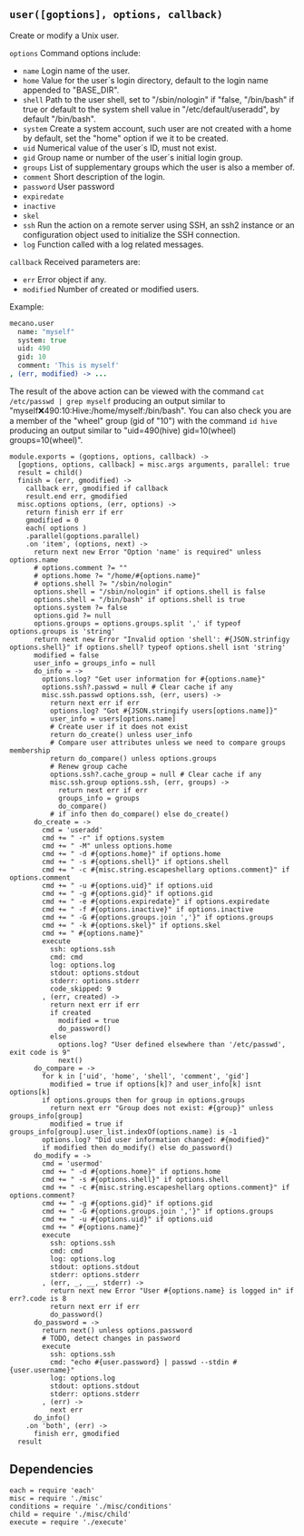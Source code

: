 
`user([goptions], options, callback)`
--------------------------------------

Create or modify a Unix user.

`options`           Command options include:

*   `name`          Login name of the user.   
*   `home`          Value for the user´s login directory, default to the login name appended to "BASE_DIR".   
*   `shell`         Path to the user shell, set to "/sbin/nologin" if "false,
                    "/bin/bash" if true or default to the system shell value in
                    "/etc/default/useradd", by default "/bin/bash".   
*   `system`        Create a system account, such user are not created with a home by default, set the "home" option if we it to be created.   
*   `uid`           Numerical value of the user´s ID, must not exist.   
*   `gid`           Group name or number of the user´s initial login group.   
*   `groups`        List of supplementary groups which the user is also a member of.   
*   `comment`       Short description of the login.   
*   `password`      User password
*   `expiredate`    
*   `inactive`      
*   `skel`          
*   `ssh`           Run the action on a remote server using SSH, an ssh2 instance or an configuration object used to initialize the SSH connection.   
*   `log`           Function called with a log related messages.   

`callback`          Received parameters are:

*   `err`           Error object if any.
*   `modified`      Number of created or modified users.

Example:

```coffee
mecano.user
  name: "myself"
  system: true
  uid: 490
  gid: 10
  comment: 'This is myself'
, (err, modified) -> ...
```

The result of the above action can be viewed with the command
`cat /etc/passwd | grep myself` producing an output similar to
"myself:x:490:10:Hive:/home/myself:/bin/bash". You can also check you are a
member of the "wheel" group (gid of "10") with the command `id hive` producing
an output similar to "uid=490(hive) gid=10(wheel) groups=10(wheel)".

    module.exports = (goptions, options, callback) ->
      [goptions, options, callback] = misc.args arguments, parallel: true
      result = child()
      finish = (err, gmodified) ->
        callback err, gmodified if callback
        result.end err, gmodified
      misc.options options, (err, options) ->
        return finish err if err
        gmodified = 0
        each( options )
        .parallel(goptions.parallel)
        .on 'item', (options, next) ->
          return next new Error "Option 'name' is required" unless options.name
          # options.comment ?= ""
          # options.home ?= "/home/#{options.name}"
          # options.shell ?= "/sbin/nologin"
          options.shell = "/sbin/nologin" if options.shell is false
          options.shell = "/bin/bash" if options.shell is true
          options.system ?= false
          options.gid ?= null
          options.groups = options.groups.split ',' if typeof options.groups is 'string'
          return next new Error "Invalid option 'shell': #{JSON.strinfigy options.shell}" if options.shell? typeof options.shell isnt 'string'
          modified = false
          user_info = groups_info = null
          do_info = ->
            options.log? "Get user information for #{options.name}"
            options.ssh?.passwd = null # Clear cache if any 
            misc.ssh.passwd options.ssh, (err, users) ->
              return next err if err
              options.log? "Got #{JSON.stringify users[options.name]}"
              user_info = users[options.name]
              # Create user if it does not exist
              return do_create() unless user_info
              # Compare user attributes unless we need to compare groups membership
              return do_compare() unless options.groups
              # Renew group cache
              options.ssh?.cache_group = null # Clear cache if any
              misc.ssh.group options.ssh, (err, groups) ->
                return next err if err
                groups_info = groups
                do_compare()
              # if info then do_compare() else do_create()
          do_create = ->
            cmd = 'useradd'
            cmd += " -r" if options.system
            cmd += " -M" unless options.home
            cmd += " -d #{options.home}" if options.home
            cmd += " -s #{options.shell}" if options.shell
            cmd += " -c #{misc.string.escapeshellarg options.comment}" if options.comment
            cmd += " -u #{options.uid}" if options.uid
            cmd += " -g #{options.gid}" if options.gid
            cmd += " -e #{options.expiredate}" if options.expiredate
            cmd += " -f #{options.inactive}" if options.inactive
            cmd += " -G #{options.groups.join ','}" if options.groups
            cmd += " -k #{options.skel}" if options.skel
            cmd += " #{options.name}"
            execute
              ssh: options.ssh
              cmd: cmd
              log: options.log
              stdout: options.stdout
              stderr: options.stderr
              code_skipped: 9
            , (err, created) ->
              return next err if err
              if created
                modified = true
                do_password()
              else
                options.log? "User defined elsewhere than '/etc/passwd', exit code is 9"
                next()
          do_compare = ->
            for k in ['uid', 'home', 'shell', 'comment', 'gid']
              modified = true if options[k]? and user_info[k] isnt options[k]
            if options.groups then for group in options.groups
              return next err "Group does not exist: #{group}" unless groups_info[group]
              modified = true if groups_info[group].user_list.indexOf(options.name) is -1
            options.log? "Did user information changed: #{modified}"
            if modified then do_modify() else do_password()
          do_modify = ->
            cmd = 'usermod'
            cmd += " -d #{options.home}" if options.home
            cmd += " -s #{options.shell}" if options.shell
            cmd += " -c #{misc.string.escapeshellarg options.comment}" if options.comment?
            cmd += " -g #{options.gid}" if options.gid
            cmd += " -G #{options.groups.join ','}" if options.groups
            cmd += " -u #{options.uid}" if options.uid
            cmd += " #{options.name}"
            execute
              ssh: options.ssh
              cmd: cmd
              log: options.log
              stdout: options.stdout
              stderr: options.stderr
            , (err, _, __, stderr) ->
              return next new Error "User #{options.name} is logged in" if err?.code is 8
              return next err if err
              do_password()
          do_password = ->
            return next() unless options.password
            # TODO, detect changes in password
            execute
              ssh: options.ssh
              cmd: "echo #{user.password} | passwd --stdin #{user.username}"
              log: options.log
              stdout: options.stdout
              stderr: options.stderr
            , (err) ->
              next err
          do_info()
        .on 'both', (err) ->
          finish err, gmodified
      result

## Dependencies

    each = require 'each'
    misc = require './misc'
    conditions = require './misc/conditions'
    child = require './misc/child'
    execute = require './execute'







